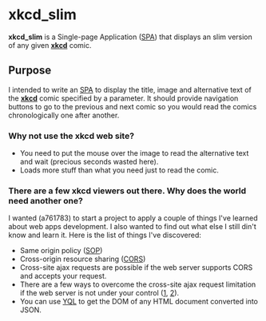 xkcd_slim
=========

**xkcd_slim** is a Single-page Application ([SPA]) that displays an slim version
of any given **[xkcd]** comic.

## Purpose

I intended to write an [SPA] to display the title, image and alternative text of
the **[xkcd]** comic specified by a parameter. It should provide navigation
buttons to go to the previous and next comic so you would read the comics
chronologically one after another.


### Why not use the xkcd web site?

* You need to put the mouse over the image to read the alternative text and wait
  (precious seconds wasted here).
* Loads more stuff than what you need just to read the comic.


### There are a few xkcd viewers out there. Why does the world need another one?

I wanted (a761783) to start a project to apply a couple of things I've
learned about web apps development. I also wanted to find out what else I still
din't know and learn it. Here is the list of things I've discovered:

* Same origin policy ([SOP])
* Cross-origin resource sharing ([CORS])
* Cross-site ajax requests are possible if the web server supports CORS and
  accepts your request.
* There are a few ways to overcome the cross-site ajax request limitation if the
  web server is not under your control ([1], [2]).
* You can use [YQL] to get the DOM of any HTML document converted into JSON.



[SPA]: https://en.wikipedia.org/wiki/Single-page_application
[xkcd]: http://xkcd.com/
[SOP]: http://en.wikipedia.org/wiki/Same_origin_policy
[CORS]: https://en.wikipedia.org/wiki/Cross-origin_resource_sharing
[YQL]: https://developer.yahoo.com/yql/
[1]: http://jquery-howto.blogspot.com/2013/09/jquery-cross-domain-ajax-request.html
[2]: http://stackoverflow.com/a/17299796/684403
